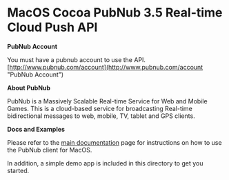 MacOS Cocoa PubNub 3.5 Real-time Cloud Push API
===============================================

**PubNub Account**

You must have a pubnub account to use the API.
[http://www.pubnub.com/account](http://www.pubnub.com/account "PubNub Account")

**About PubNub**

PubNub is a Massively Scalable Real-time Service for Web and Mobile Games.
This is a cloud-based service for broadcasting Real-time bidirectional
messages to web, mobile, TV, tablet and GPS clients.

**Docs and Examples**

Please refer to the [main documentation](../iOS) page for instructions on how to use the PubNub client for MacOS.

In addition, a simple demo app is included in this directory to get you started.

